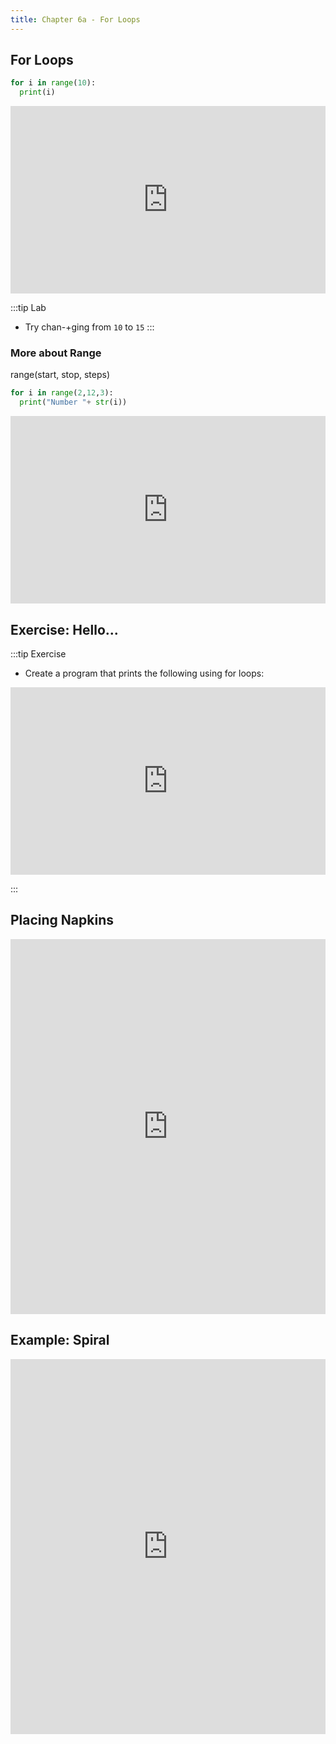 ```yaml
---
title: Chapter 6a - For Loops
---
```


## For Loops


```python
for i in range(10):
  print(i)
```

<iframe src="https://trinket.io/embed/python/8d0d21f9ad" width="100%" height="300" frameborder="0" marginwidth="0" marginheight="0" allowfullscreen></iframe>

:::tip Lab
- Try chan-+ging from `10` to `15`
:::



### More about Range


range(start, stop, steps)

```python
for i in range(2,12,3):
  print("Number "+ str(i))
```

<iframe src="https://trinket.io/embed/python/c988a97c6c" width="100%" height="300" frameborder="0" marginwidth="0" marginheight="0" allowfullscreen></iframe>


## Exercise: Hello...

:::tip Exercise

- Create a program that prints the following using for loops:
<iframe src="https://trinket.io/embed/python/9f5e513395?outputOnly=true" width="100%" height="300" frameborder="0" marginwidth="0" marginheight="0" allowfullscreen></iframe>


:::


## Placing Napkins

<iframe src="https://trinket.io/embed/python/d197c51695" width="100%" height="600" frameborder="0" marginwidth="0" marginheight="0" allowfullscreen></iframe>


## Example: Spiral 

<iframe src="https://trinket.io/embed/python/175748d924" width="100%" height="600" frameborder="0" marginwidth="0" marginheight="0" allowfullscreen></iframe>




